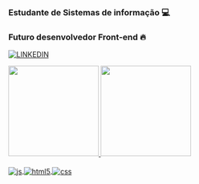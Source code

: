 
### Estudante de Sistemas de informação 💻
### Futuro desenvolvedor Front-end 🔥


[![LINKEDIN](https://img.shields.io/badge/LinkedIn-0077B5?style=for-the-badge&logo=linkedin&logoColor=white)](https://www.linkedin.com/in/diego-machado-a5b515207/)

<div>
  <a href="https://github.com/Diegombtavares">
  <img height="180em" src="https://github-readme-stats.vercel.app/api?username=rafaballerini&show_icons=true&theme=dracula&include_all_commits=true&count_private=true"/>
  <img height="180em" src="https://github-readme-stats.vercel.app/api/top-langs/?username=rafaballerini&layout=compact&langs_count=7&theme=dracula"/>
</div>

<div style="display: inline_block"><br/>
  <img align="center" alt ="js" src="https://img.shields.io/badge/JavaScript-F7DF1E?style=for-the-badge&logo=javascript&logoColor=black"/>
  <img align="center" alt ="html5" src="https://img.shields.io/badge/HTML5-E34F26?style=for-the-badge&logo=html5&logoColor=white"/>
    <img align="center" alt ="css" src="https://img.shields.io/badge/CSS3-1572B6?style=for-the-badge&logo=css3&logoColor=white"/>
</div>
